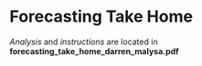 # Forecasting Take Home

*Analysis* and *instructions* are located in __forecasting_take_home_darren_malysa.pdf__ 